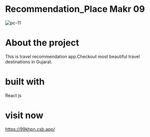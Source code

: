 # Recommendation_Place Makr 09
![pc-11](https://user-images.githubusercontent.com/112760422/204810437-0ce28aef-bad3-46dc-886c-9d54b41cd368.png)
 
 
 # About the project
 This is travel recommendation app.Checkout most beautiful travel destinations in Gujarat.
 
 # built with
 React js
 
 # visit now
 https://99khpn.csb.app/
